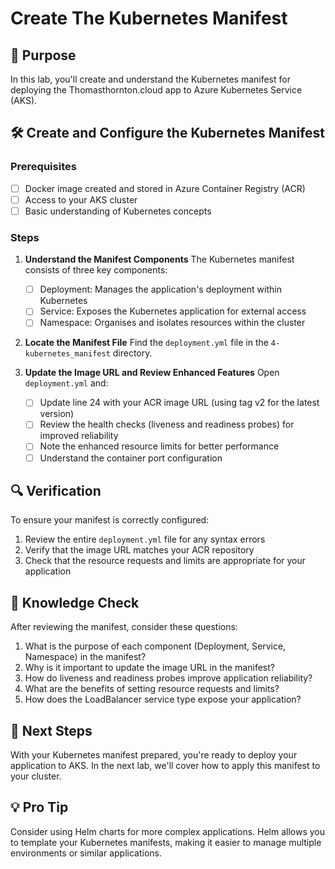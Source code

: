 # Create The Kubernetes Manifest

## 🎯 Purpose
In this lab, you'll create and understand the Kubernetes manifest for deploying the Thomasthornton.cloud app to Azure Kubernetes Service (AKS).

## 🛠️ Create and Configure the Kubernetes Manifest

### Prerequisites
- [ ] Docker image created and stored in Azure Container Registry (ACR)
- [ ] Access to your AKS cluster
- [ ] Basic understanding of Kubernetes concepts

### Steps

1. **Understand the Manifest Components**
   The Kubernetes manifest consists of three key components:
   - [ ] Deployment: Manages the application's deployment within Kubernetes
   - [ ] Service: Exposes the Kubernetes application for external access
   - [ ] Namespace: Organises and isolates resources within the cluster

2. **Locate the Manifest File**
   Find the `deployment.yml` file in the `4-kubernetes_manifest` directory.

3. **Update the Image URL and Review Enhanced Features**
   Open `deployment.yml` and:
   - [ ] Update line 24 with your ACR image URL (using tag v2 for the latest version)
   - [ ] Review the health checks (liveness and readiness probes) for improved reliability
   - [ ] Note the enhanced resource limits for better performance
   - [ ] Understand the container port configuration

## 🔍 Verification
To ensure your manifest is correctly configured:
1. Review the entire `deployment.yml` file for any syntax errors
2. Verify that the image URL matches your ACR repository
3. Check that the resource requests and limits are appropriate for your application

## 🧠 Knowledge Check
After reviewing the manifest, consider these questions:
1. What is the purpose of each component (Deployment, Service, Namespace) in the manifest?
2. Why is it important to update the image URL in the manifest?
3. How do liveness and readiness probes improve application reliability?
4. What are the benefits of setting resource requests and limits?
5. How does the LoadBalancer service type expose your application?

## 🚀 Next Steps
With your Kubernetes manifest prepared, you're ready to deploy your application to AKS. In the next lab, we'll cover how to apply this manifest to your cluster.

## 💡 Pro Tip
Consider using Helm charts for more complex applications. Helm allows you to template your Kubernetes manifests, making it easier to manage multiple environments or similar applications.


